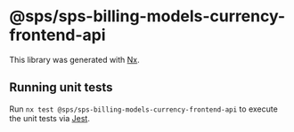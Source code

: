 # @sps/sps-billing-models-currency-frontend-api

This library was generated with [Nx](https://nx.dev).

## Running unit tests

Run `nx test @sps/sps-billing-models-currency-frontend-api` to execute the unit tests via [Jest](https://jestjs.io).
